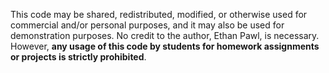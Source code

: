 This code may be shared, redistributed, modified, or otherwise used for commercial and/or personal purposes, and it may also be used for demonstration purposes. No credit to the author, Ethan Pawl, is necessary. However, **any usage of this code by students for homework assignments or projects is strictly prohibited**.
